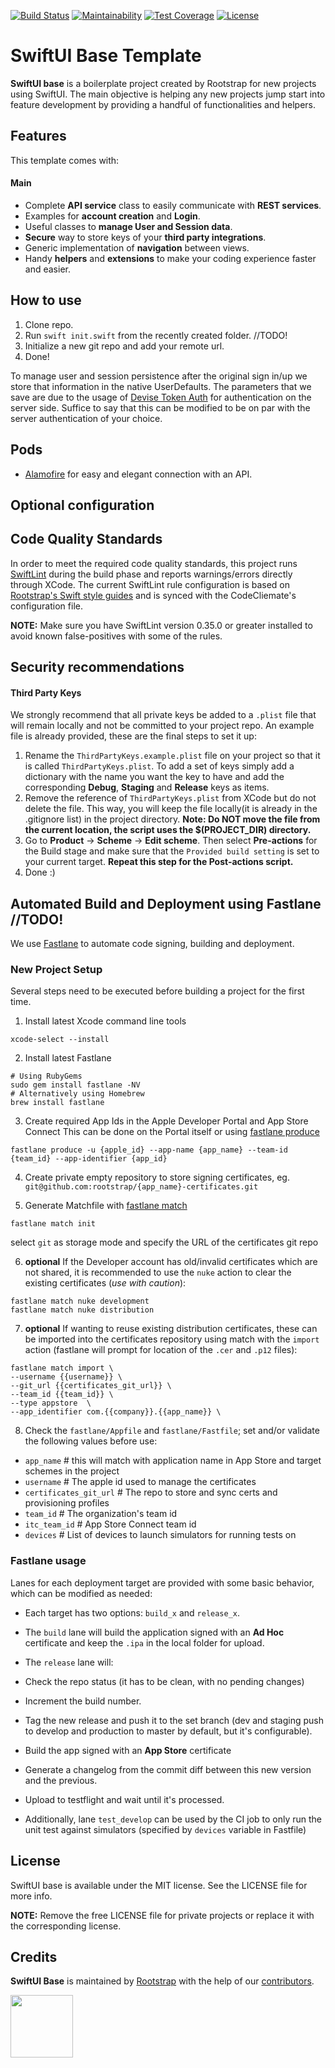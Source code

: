 [![Build Status](https://img.shields.io/travis/rootstrap/swift-ui-base/master.svg)](https://travis-ci.org/rootstrap/swift-ui-base)
 [![Maintainability](https://api.codeclimate.com/v1/badges/a9aaea084a3759dc5596/maintainability)](https://codeclimate.com/repos/5eda90fd7beea953360073d0/maintainability)
[![Test Coverage](https://api.codeclimate.com/v1/badges/a9aaea084a3759dc5596/test_coverage)](https://codeclimate.com/repos/5eda90fd7beea953360073d0/test_coverage)
[![License](https://img.shields.io/github/license/rootstrap/swift-ui-base.svg)](https://github.com/rootstrap/swift-ui-base/blob/master/LICENSE.md)

# SwiftUI Base Template
**SwiftUI base** is a boilerplate project created by Rootstrap for new projects using SwiftUI. The main objective is helping any new projects jump start into feature development by providing a handful of functionalities and helpers.

## Features
This template comes with:
#### Main
- Complete **API service** class to easily communicate with **REST services**.
- Examples for **account creation** and **Login**.
- Useful classes to **manage User and Session data**.
- **Secure** way to store keys of your **third party integrations**.
- Generic implementation of **navigation** between views.
- Handy **helpers** and **extensions** to make your coding experience faster and easier.

## How to use
1. Clone repo.
2. Run `swift init.swift` from the recently created folder. //TODO!
3. Initialize a new git repo and add your remote url.
4. Done!

To manage user and session persistence after the original sign in/up we store that information in the native UserDefaults. The parameters that we save are due to the usage of [Devise Token Auth](https://github.com/lynndylanhurley/devise_token_auth) for authentication on the server side. Suffice to say that this can be modified to be on par with the server authentication of your choice.

## Pods

-  [Alamofire](https://github.com/Alamofire/Alamofire) for easy and elegant connection with an API.

## Optional configuration

## Code Quality Standards
In order to meet the required code quality standards,  this project runs [SwiftLint](https://github.com/realm/SwiftLint )
during the build phase and reports warnings/errors directly through XCode.
The current SwiftLint rule configuration is based on [Rootstrap's Swift style guides](https://rootstrap.github.io/swift) and is synced with
the CodeCliemate's configuration file.

**NOTE:** Make sure you have SwiftLint version 0.35.0 or greater installed to avoid known false-positives with some of the rules.

## Security recommendations
#### Third Party Keys

We strongly recommend that all private keys be added to a `.plist` file that will remain locally and not be committed to your project repo. An example file is already provided, these are the final steps to set it up:

1. Rename the `ThirdPartyKeys.example.plist` file on your project so that it is called `ThirdPartyKeys.plist`.
To add a set of keys simply add a dictionary with the name you want the key to have and add the corresponding **Debug**, **Staging** and **Release** keys as items.
2. Remove the reference of `ThirdPartyKeys.plist` from XCode but do not delete the file. This way, you will keep the file locally(it is already in the .gitignore list) in the project directory.
**Note: Do NOT move the file from the current location, the script uses the $(PROJECT_DIR) directory.**
3. Go to **Product** -> **Scheme** -> **Edit scheme**. Then select **Pre-actions** for the Build stage and make sure that the `Provided build setting` is set to your current target.
**Repeat this step for the Post-actions script.**
4. Done :)


## Automated Build and Deployment using Fastlane //TODO!

We use [Fastlane](https://docs.fastlane.tools) to automate code signing, building and deployment. 


### New Project Setup

Several steps need to be executed before building a project for the first time.

1. Install latest Xcode command line tools
```
xcode-select --install
```

2. Install latest Fastlane 
```
# Using RubyGems
sudo gem install fastlane -NV
# Alternatively using Homebrew
brew install fastlane
```

3. Create required App Ids in the Apple Developer Portal and App Store Connect 
This can be done on the Portal itself or using [fastlane produce](https://docs.fastlane.tools/actions/produce/)
```
fastlane produce -u {apple_id} --app-name {app_name} --team-id {team_id} --app-identifier {app_id} 
```
4. Create private empty repository to store signing certificates, eg. `git@github.com:rootstrap/{app_name}-certificates.git`

5. Generate Matchfile with [fastlane match](https://docs.fastlane.tools/actions/match/)
```
fastlane match init 
```
select `git` as storage mode and specify the URL of the certificates git repo

6. **optional** If the Developer account has old/invalid certificates which are not shared, it is recommended to use the `nuke` action to clear the existing certificates (*use with caution*):
```
fastlane match nuke development
fastlane match nuke distribution
```

7. **optional** If wanting to reuse existing distribution certificates, these can be imported into the certificates repository using match with the `import` action (fastlane will prompt for location of the `.cer` and `.p12` files):
```
fastlane match import \
--username {{username}} \
--git_url {{certificates_git_url}} \
--team_id {{team_id}} \
--type appstore  \
--app_identifier com.{{company}}.{{app_name}} \
```

8. Check the `fastlane/Appfile` and `fastlane/Fastfile`; set and/or validate the following values before use:
- `app_name`              # this will match with application name in App Store and target schemes in the project
- `username`              # The apple id used to manage the certificates
- `certificates_git_url`  # The repo to store and sync certs and provisioning profiles
- `team_id`               # The organization's team id 
- `itc_team_id`           # App Store Connect team id
- `devices`               # List of devices to launch simulators for running tests on


### Fastlane usage
Lanes for each deployment target are provided with some basic behavior, which can be modified as needed:

- Each target has two options: `build_x` and `release_x`.
- The `build` lane will build the application signed with an **Ad Hoc** certificate and keep the `.ipa` in the local folder for upload.
- The `release` lane will:
- Check the repo status (it has to be clean, with no pending changes)
- Increment the build number.
- Tag the new release and push it to the set branch (dev and staging push to develop and production to master by default, but it's configurable).
- Build the app signed with an **App Store** certificate
- Generate a changelog from the commit diff between this new version and the previous.
- Upload to testflight and wait until it's processed.

- Additionally, lane `test_develop` can be used by the CI job to only run the unit test against simulators (specified by `devices` variable in Fastfile)


## License

SwiftUI base is available under the MIT license. See the LICENSE file for more info.

**NOTE:** Remove the free LICENSE file for private projects or replace it with the corresponding license.

## Credits

**SwiftUI Base** is maintained by [Rootstrap](http://www.rootstrap.com) with the help of our [contributors](https://github.com/rootstrap/swift-ui-base/graphs/contributors).

[<img src="https://s3-us-west-1.amazonaws.com/rootstrap.com/img/rs.png" width="100"/>](http://www.rootstrap.com)
